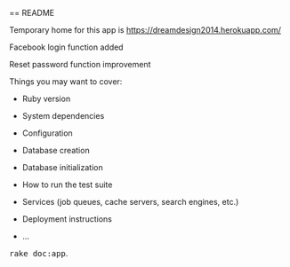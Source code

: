== README

Temporary home for this app is https://dreamdesign2014.herokuapp.com/

Facebook login function added

Reset password function improvement



Things you may want to cover:

* Ruby version

* System dependencies

* Configuration

* Database creation

* Database initialization

* How to run the test suite

* Services (job queues, cache servers, search engines, etc.)

* Deployment instructions

* ...


<tt>rake doc:app</tt>.
